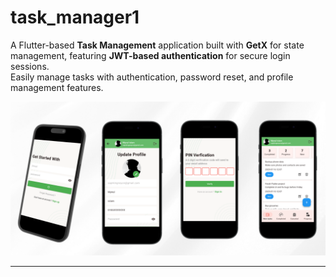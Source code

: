 # task_manager1

A Flutter-based **Task Management** application built with **GetX** for state management, featuring **JWT-based authentication** for secure login sessions.  
Easily manage tasks with authentication, password reset, and profile management features.

![UI Screenshot](https://raw.githubusercontent.com/MynulIslam17/task_manager/main/Untitled%20design.png)



---


